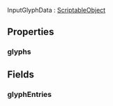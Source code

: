 <p class="title">InputGlyphData<span> : <a href="https://docs.unity3d.com/6000.1/Documentation/ScriptReference/ScriptableObject.html" title="ScriptableObject" class="inherit-link">ScriptableObject</a></span><p>

## Properties


### glyphs
<div><Declaration modifier="public Dictionary&amp;lt;string, UnityEngine.Texture2D&amp;gt;" content=" <span>&lt;span class=&quot;property&quot;&gt;glyphs&lt;/span&gt; { &lt;span class=&quot;method&quot;&gt;get&lt;/span&gt;; }</span>"></Declaration></div>

## Fields

### glyphEntries

<div><Declaration modifier="public List&amp;lt;&lt;a href=&quot;#/api/IndustrialValley.UI/InputGlyphData.GlyphEntry&quot; title=&quot;InputGlyphData.GlyphEntry&quot; class=&quot;inherit-link&quot;&gt;GlyphEntry&lt;/a&gt;&amp;gt;" content=" <span>&lt;span class=&quot;field&quot;&gt;glyphEntries&lt;/span&gt;</span>"></Declaration></div>
